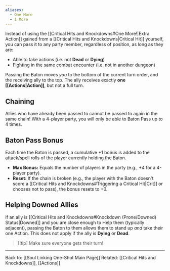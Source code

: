 ```yaml
---
aliases:
  - One More
  - 1 More
---
```

Instead of using the [[Critical Hits and Knockdowns#One More!|Extra Action]] gained from a [[Critical Hits and Knockdowns|Critical Hit]] yourself, you can pass it to any party member, regardless of position, as long as they are:
- Able to take actions (i.e. not **Dead** or **Dying**)
- Fighting in the same combat encounter (i.e. not in another dungeon)

Passing the Baton moves *you* to the bottom of the current turn order, and the receiving ally to the top. The ally receives exactly **one [[Actions|Action]]**, but not a full turn.

## Chaining

Allies who have already been passed to cannot be passed to again in the same chain! With a 4-player party, you will only be able to Baton Pass up to 4 times.

## Baton Pass Bonus

Each time the Baton is passed, a cumulative +1 bonus is added to the
attack/spell rolls of the player currently holding the Baton.

* **Max Bonus:** Equals the number of players in the party (e.g., +4 for a
    4-player party).
* **Reset:** If the chain is broken (e.g., the player with the Baton doesn't
    score a [[Critical Hits and Knockdowns#Triggering a Critical Hit|Crit]] or chooses not to pass), the bonus resets to +0.

## Helping Downed Allies

If an ally is [[Critical Hits and Knockdowns#Knockdown (Prone/Downed) Status|Downed]] and you are close enough to Help them (typically adjacent), passing the Baton to them allows them to stand up *and* take their one Action. This does not apply if the ally is **Dying** or **Dead**.

> [!tip] Make sure everyone gets their turn!

---

Back to: [[Soul Linking One-Shot Main Page]]
Related: [[Critical Hits and Knockdowns]], [[Actions]]

